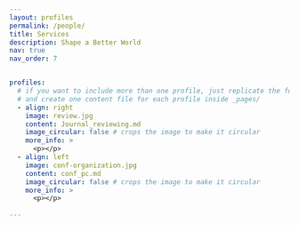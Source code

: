 ```yaml
---
layout: profiles
permalink: /people/
title: Services
description: Shape a Better World
nav: true
nav_order: 7


profiles:
  # if you want to include more than one profile, just replicate the following block
  # and create one content file for each profile inside _pages/
  - align: right
    image: review.jpg
    content: Journal_reviewing.md
    image_circular: false # crops the image to make it circular
    more_info: >
      <p></p>
  - align: left
    image: conf-organization.jpg
    content: conf_pc.md
    image_circular: false # crops the image to make it circular
    more_info: >
      <p></p>
      
---
```

